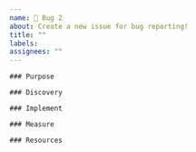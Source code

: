 ```yaml
---
name: 🐛 Bug 2
about: Create a new issue for bug reporting!
title: ""
labels:
assignees: ""
---
```


```[tasklist]
### Purpose
```

```[tasklist]
### Discovery
```

```[tasklist]
### Implement
```

```[tasklist]
### Measure
```

```[tasklist]
### Resources
```
